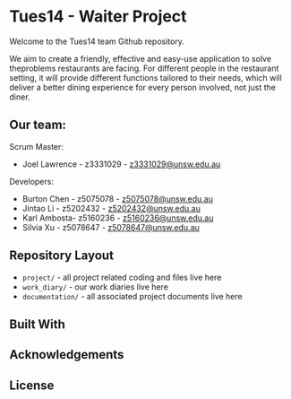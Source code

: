 # Tues14 - Waiter Project

Welcome to the Tues14 team Github repository.

We aim to create a friendly, effective and easy-use application to solve theproblems restaurants are facing. For different people in the restaurant setting, it will provide different functions tailored to their needs, which will deliver a better dining experience for every person involved, not just the diner.

## Our team:

Scrum Master:
- Joel Lawrence - z3331029 - z3331029@unsw.edu.au

Developers:
- Burton Chen - z5075078 - z5075078@unsw.edu.au
- Jintao Li - z5202432 - z5202432@unsw.edu.au
- Karl Ambosta- z5160236 - z5160236@unsw.edu.au
- Silvia Xu - z5078647 - z5078647@unsw.edu.au

## Repository Layout

 - `project/` - all project related coding and files live here
 - `work_diary/` - our work diaries live here
 - `documentation/` - all associated project documents live here

## Built With

## Acknowledgements

## License
